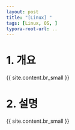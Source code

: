 ```yaml
---
layout: post
title: "[Linux] "
tags: [Linux, OS, ]
typora-root-url: ..
---
```


# 1. 개요
{{ site.content.br_small }}


# 2. 설명
{{ site.content.br_small }}
